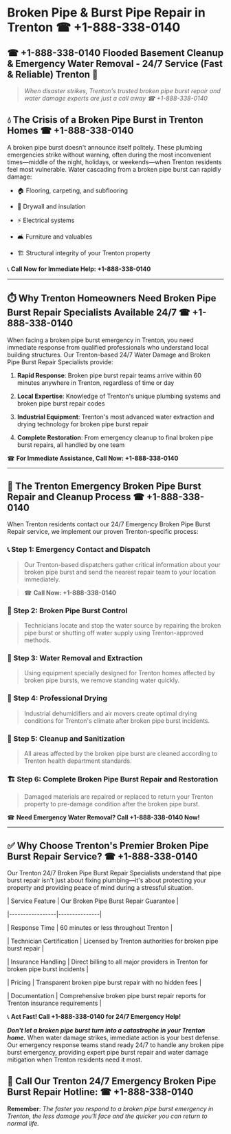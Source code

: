 # Broken Pipe & Burst Pipe Repair in Trenton ☎ +1-888-338-0140  
## ☎ +1-888-338-0140 Flooded Basement Cleanup & Emergency Water Removal - 24/7 Service (Fast & Reliable) Trenton 🚨  

> *When disaster strikes, Trenton's trusted broken pipe burst repair and water damage experts are just a call away ☎ +1-888-338-0140*  

## 💧 The Crisis of a Broken Pipe Burst in Trenton Homes ☎ +1-888-338-0140  

A broken pipe burst doesn't announce itself politely. These plumbing emergencies strike without warning, often during the most inconvenient times—middle of the night, holidays, or weekends—when Trenton residents feel most vulnerable. Water cascading from a broken pipe burst can rapidly damage:  

* 🏠 Flooring, carpeting, and subflooring  
* 🧱 Drywall and insulation  
* ⚡ Electrical systems  
* 🛋️ Furniture and valuables  
* 🏗️ Structural integrity of your Trenton property  

📞 **Call Now for Immediate Help: +1-888-338-0140**  

---  

## ⏱️ Why Trenton Homeowners Need Broken Pipe Burst Repair Specialists Available 24/7 ☎ +1-888-338-0140  

When facing a broken pipe burst emergency in Trenton, you need immediate response from qualified professionals who understand local building structures. Our Trenton-based 24/7 Water Damage and Broken Pipe Burst Repair Specialists provide:  

1. **Rapid Response**: Broken pipe burst repair teams arrive within 60 minutes anywhere in Trenton, regardless of time or day  
2. **Local Expertise**: Knowledge of Trenton's unique plumbing systems and broken pipe burst repair codes  
3. **Industrial Equipment**: Trenton's most advanced water extraction and drying technology for broken pipe burst repair  
4. **Complete Restoration**: From emergency cleanup to final broken pipe burst repairs, all handled by one team  

☎ **For Immediate Assistance, Call Now: +1-888-338-0140**  

---  

## 🔧 The Trenton Emergency Broken Pipe Burst Repair and Cleanup Process ☎ +1-888-338-0140  

When Trenton residents contact our 24/7 Emergency Broken Pipe Burst Repair service, we implement our proven Trenton-specific process:  

### 📞 Step 1: Emergency Contact and Dispatch  
> Our Trenton-based dispatchers gather critical information about your broken pipe burst and send the nearest repair team to your location immediately.  
> ☎ **Call Now: +1-888-338-0140**  

### 🚿 Step 2: Broken Pipe Burst Control  
> Technicians locate and stop the water source by repairing the broken pipe burst or shutting off water supply using Trenton-approved methods.  

### 🌊 Step 3: Water Removal and Extraction  
> Using equipment specially designed for Trenton homes affected by broken pipe bursts, we remove standing water quickly.  

### 💨 Step 4: Professional Drying  
> Industrial dehumidifiers and air movers create optimal drying conditions for Trenton's climate after broken pipe burst incidents.  

### 🧼 Step 5: Cleanup and Sanitization  
> All areas affected by the broken pipe burst are cleaned according to Trenton health department standards.  

### 🏗️ Step 6: Complete Broken Pipe Burst Repair and Restoration  
> Damaged materials are repaired or replaced to return your Trenton property to pre-damage condition after the broken pipe burst.  

☎ **Need Emergency Water Removal? Call +1-888-338-0140 Now!**  

---  

## ✅ Why Choose Trenton's Premier Broken Pipe Burst Repair Service? ☎ +1-888-338-0140  

Our Trenton 24/7 Broken Pipe Burst Repair Specialists understand that pipe burst repair isn't just about fixing plumbing—it's about protecting your property and providing peace of mind during a stressful situation.  

| Service Feature | Our Broken Pipe Burst Repair Guarantee |  
|-----------------|---------------|  
| Response Time | 60 minutes or less throughout Trenton |  
| Technician Certification | Licensed by Trenton authorities for broken pipe burst repair |  
| Insurance Handling | Direct billing to all major providers in Trenton for broken pipe burst incidents |  
| Pricing | Transparent broken pipe burst repair with no hidden fees |  
| Documentation | Comprehensive broken pipe burst repair reports for Trenton insurance requirements |  

📞 **Act Fast! Call +1-888-338-0140 for 24/7 Emergency Help!**  

***Don't let a broken pipe burst turn into a catastrophe in your Trenton home.*** When water damage strikes, immediate action is your best defense. Our emergency response teams stand ready 24/7 to handle any broken pipe burst emergency, providing expert pipe burst repair and water damage mitigation when Trenton residents need it most.  

## 📱 Call Our Trenton 24/7 Emergency Broken Pipe Burst Repair Hotline: ☎ +1-888-338-0140  

**Remember**: *The faster you respond to a broken pipe burst emergency in Trenton, the less damage you'll face and the quicker you can return to normal life.*